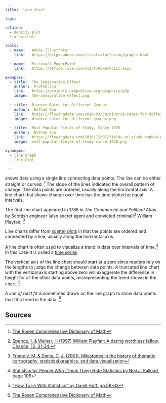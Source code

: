 ```yaml
---
title:  line chart

tags:

related:
  - density-plot
  - area-chart

tools:
  - name:   Adobe Illustrator
    link:   https://helpx.adobe.com/illustrator/using/graphs.html

  - name:   Microsoft PowerPoint
    link:   https://office.live.com/start/PowerPoint.aspx

examples:
  - title:  The Immigration Effect
    author:  ProPublica
    link:   https://projects.propublica.org/graphics/gdp
    image:  the-immigration-effect.png
  
  - title:  Divorce Rates for Different Groups
    author:  Nathan Yau
    link:   https://flowingdata.com/2016/03/30/divorce-rates-for-different-groups/
    image:  divorce-rates-for-different-groups.png
  
  - title:  Most Popular Fields of Study, Since 1970
    author:  Nathan Yau
    link:   https://flowingdata.com/2016/12/07/fields-of-study-ranked-over-past-few-decades/
    image:  most-popular-fields-of-study-since-1970.png

synonyms: 
  - line graph
  - line plot

---
```


shows data using a single line connecting data points. The line can be either straight or curved. [^rosen] The slope of the lines indicated the overall pattern of change. The data points are ordered, usually along the horizontal axis. A line chart that shows change over time has the time plotted at equal intervals.

<!--more-->

The first line chart appeared in 1786 in *The Commercial and Political Atlas* by Scottish engineer (also secret agent and convicted criminal)[^spence] William Playfair. [^friendly]

 Line charts differ from [scatter plots](/scatter-plot) in that the points are ordered and connected by a line, usually along the horizontal axis. 
 
 A line chart is often used to visualize a trend in data over intervals of time.[^salkind] In this case it is called a [time series](/time-series).
 
 The vertical axis of the line chart should start at a zero since readers rely on the lengths to judge the change between data points. A truncated line chart with the vertical axis starting above zero will exaggerate the difference in height for all the other data points, misrepresenting the trend shown in the chart. [^huff]
 
 A *line of best fit* is sometimes drawn on the line graph to show data points that fit a trend in the data. [^rosen]
 
 



## Sources
[^rosen]: [The Rosen Comprehensive Dictionary of Math](https://books.google.fr/books?id=i8sjJ1pFgIEC)
[^spence]: [Spence, I. & Wainer, H (1997) William Playfair: A daring worthless fellow. Chance, 10, 31-34.](http://www.psych.utoronto.ca/users/spence/Spence_Wainer_1997b.pdf)
[^friendly]: [Friendly, M. & Denis, D. J. (2001). Milestones in the history of thematic cartography, statistical graphics, and data visualization](http://www.math.yorku.ca/SCS/Gallery/milestone/milestone.pdf)
[^salkind]: [Statistics for People Who (Think They) Hate Statistics by Neil J. Salkind, page 106](https://books.google.com/books?id=kIVf6uD3m30C)
[^huff]: ["How To lie With Statistics" by Darell Huff, pp.58-63](https://archive.org/details/HowToLieWithStatistics)


